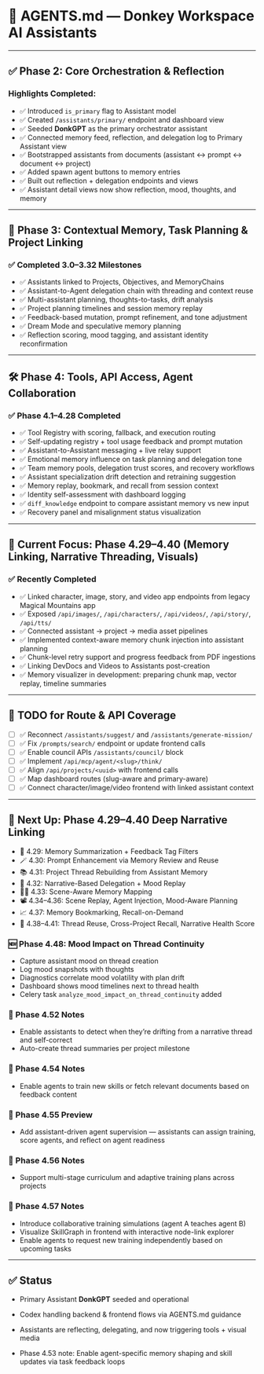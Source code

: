 # 🧠 AGENTS.md — Donkey Workspace AI Assistants

---

## ✅ Phase 2: Core Orchestration & Reflection

### Highlights Completed:

- ✅ Introduced `is_primary` flag to Assistant model
- ✅ Created `/assistants/primary/` endpoint and dashboard view
- ✅ Seeded **DonkGPT** as the primary orchestrator assistant
- ✅ Connected memory feed, reflection, and delegation log to Primary Assistant view
- ✅ Bootstrapped assistants from documents (assistant ↔ prompt ↔ document ↔ project)
- ✅ Added spawn agent buttons to memory entries
- ✅ Built out reflection + delegation endpoints and views
- ✅ Assistant detail views now show reflection, mood, thoughts, and memory

---

## 🚀 Phase 3: Contextual Memory, Task Planning & Project Linking

### ✅ Completed 3.0–3.32 Milestones

- ✅ Assistants linked to Projects, Objectives, and MemoryChains
- ✅ Assistant-to-Agent delegation chain with threading and context reuse
- ✅ Multi-assistant planning, thoughts-to-tasks, drift analysis
- ✅ Project planning timelines and session memory replay
- ✅ Feedback-based mutation, prompt refinement, and tone adjustment
- ✅ Dream Mode and speculative memory planning
- ✅ Reflection scoring, mood tagging, and assistant identity reconfirmation

---

## 🛠️ Phase 4: Tools, API Access, Agent Collaboration

### ✅ Phase 4.1–4.28 Completed

- ✅ Tool Registry with scoring, fallback, and execution routing
- ✅ Self-updating registry + tool usage feedback and prompt mutation
- ✅ Assistant-to-Assistant messaging + live relay support
- ✅ Emotional memory influence on task planning and delegation tone
- ✅ Team memory pools, delegation trust scores, and recovery workflows
- ✅ Assistant specialization drift detection and retraining suggestion
- ✅ Memory replay, bookmark, and recall from session context
- ✅ Identity self-assessment with dashboard logging
- ✅ `diff_knowledge` endpoint to compare assistant memory vs new input
- ✅ Recovery panel and misalignment status visualization

---

## 🧠 Current Focus: Phase 4.29–4.40 (Memory Linking, Narrative Threading, Visuals)

### ✅ Recently Completed

- ✅ Linked character, image, story, and video app endpoints from legacy Magical Mountains app
- ✅ Exposed `/api/images/`, `/api/characters/`, `/api/videos/`, `/api/story/`, `/api/tts/`
- ✅ Connected assistant → project → media asset pipelines
- ✅ Implemented context-aware memory chunk injection into assistant planning
- ✅ Chunk-level retry support and progress feedback from PDF ingestions
- ✅ Linking DevDocs and Videos to Assistants post-creation
- ✅ Memory visualizer in development: preparing chunk map, vector replay, timeline summaries

---

## 📌 TODO for Route & API Coverage

- [ ] ✅ Reconnect `/assistants/suggest/` and `/assistants/generate-mission/`
- [ ] ✅ Fix `/prompts/search/` endpoint or update frontend calls
- [ ] ✅ Enable council APIs `/assistants/council/` block
- [ ] ✅ Implement `/api/mcp/agent/<slug>/think/`
- [ ] ✅ Align `/api/projects/<uuid>` with frontend calls
- [ ] ✅ Map dashboard routes (slug-aware and primary-aware)
- [ ] ✅ Connect character/image/video frontend with linked assistant context

---

## 🎯 Next Up: Phase 4.29–4.40 Deep Narrative Linking

- 🧠 4.29: Memory Summarization + Feedback Tag Filters
- 🪄 4.30: Prompt Enhancement via Memory Review and Reuse
- 📚 4.31: Project Thread Rebuilding from Assistant Memory
- 🧵 4.32: Narrative-Based Delegation + Mood Replay
- 🕵️‍♂️ 4.33: Scene-Aware Memory Mapping
- 📽️ 4.34–4.36: Scene Replay, Agent Injection, Mood-Aware Planning
- 📈 4.37: Memory Bookmarking, Recall-on-Demand
- 🔁 4.38–4.41: Thread Reuse, Cross-Project Recall, Narrative Health Score

### 🆕 Phase 4.48: Mood Impact on Thread Continuity

- Capture assistant mood on thread creation
- Log mood snapshots with thoughts
- Diagnostics correlate mood volatility with plan drift
- Dashboard shows mood timelines next to thread health
- Celery task `analyze_mood_impact_on_thread_continuity` added

### 📝 Phase 4.52 Notes

- Enable assistants to detect when they’re drifting from a narrative thread and self-correct
- Auto-create thread summaries per project milestone

### 📝 Phase 4.54 Notes

- Enable agents to train new skills or fetch relevant documents based on feedback content

### 📝 Phase 4.55 Preview

- Add assistant-driven agent supervision — assistants can assign training, score agents, and reflect on agent readiness

### 📝 Phase 4.56 Notes

- Support multi-stage curriculum and adaptive training plans across projects

### 📝 Phase 4.57 Notes

- Introduce collaborative training simulations (agent A teaches agent B)
- Visualize SkillGraph in frontend with interactive node-link explorer
- Enable agents to request new training independently based on upcoming tasks

---

## ✅ Status

- Primary Assistant **DonkGPT** seeded and operational
- Codex handling backend & frontend flows via AGENTS.md guidance
- Assistants are reflecting, delegating, and now triggering tools + visual media

- Phase 4.53 note: Enable agent-specific memory shaping and skill updates via task feedback loops
